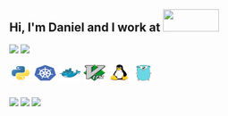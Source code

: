 ## Hi, I'm Daniel and I work at <img height="40" width="100" src="https://allowme.cloud/app/public/img/Logo_escuro.png">

<img height="180em" src="https://github-readme-stats-eight-theta.vercel.app/api?username=danielfnfaria&show_icons=true&include_all_commits=true&count_private=true"/>
<img height="180em" src="https://github-readme-stats-eight-theta.vercel.app/api/top-langs/?username=danielfnfaria&layout=compact&langs_count=8"/>

<div style="display: inline_block"><br>
  <img align="center" alt="danielfnfaria" height="30" width="40" src="https://github.com/devicons/devicon/blob/master/icons/python/python-original.svg">
  <img align="center" alt="danielfnfaria" height="30" width="40" src="https://raw.githubusercontent.com/devicons/devicon/master/icons/kubernetes/kubernetes-plain.svg">
  <img align="center" alt="danielfnfaria" height="30" width="40" src="https://raw.githubusercontent.com/devicons/devicon/master/icons/docker/docker-original.svg">
  <img align="center" alt="danielfnfaria" height="30" width="40" src="https://raw.githubusercontent.com/devicons/devicon/master/icons/vim/vim-original.svg">
  <img align="center" alt="danielfnfaria" height="30" width="40" src="https://raw.githubusercontent.com/devicons/devicon/master/icons/linux/linux-original.svg">
  <img align="center" alt="danielfnfaria" height="30" width="40" src="https://raw.githubusercontent.com/devicons/devicon/master/icons/go/go-original.svg">
</div>

##

<div>
  <a href = "mailto: danielfnfaria@gmail.com"><img src="https://img.shields.io/badge/-Gmail-%23EA4335?style=for-the-badge&logo=gmail&logoColor=white" target="_blank"></a>
  <a href="https://www.linkedin.com/in/daniel-fernandes-de-faria-ba158478" target="_blank"><img src="https://img.shields.io/badge/-LinkedIn-%230077B5?style=for-the-badge&logo=linkedin&logoColor=white" target="_blank"></a>
  <a href="https://instagram.com/danielfnfaria" target="_blank"><img src="https://img.shields.io/badge/-Instagram-%23E4405F?style=for-the-badge&logo=instagram&logoColor=white" target="_blank"></a>
</div>
